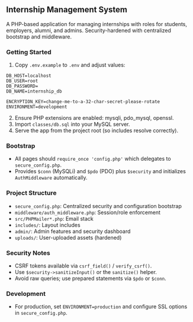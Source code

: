 ## Internship Management System

A PHP-based application for managing internships with roles for students, employers, alumni, and admins. Security-hardened with centralized bootstrap and middleware.

### Getting Started

1. Copy `.env.example` to `.env` and adjust values:
```
DB_HOST=localhost
DB_USER=root
DB_PASSWORD=
DB_NAME=internship_db

ENCRYPTION_KEY=change-me-to-a-32-char-secret-please-rotate
ENVIRONMENT=development
```
2. Ensure PHP extensions are enabled: mysqli, pdo_mysql, openssl.
3. Import `classes/db.sql` into your MySQL server.
4. Serve the app from the project root (so includes resolve correctly).

### Bootstrap

- All pages should `require_once 'config.php'` which delegates to `secure_config.php`.
- Provides `$conn` (MySQLi) and `$pdo` (PDO) plus `$security` and initializes `AuthMiddleware` automatically.

### Project Structure

- `secure_config.php`: Centralized security and configuration bootstrap
- `middleware/auth_middleware.php`: Session/role enforcement
- `src/PHPMailer*.php`: Email stack
- `includes/`: Layout includes
- `admin/`: Admin features and security dashboard
- `uploads/`: User-uploaded assets (hardened)

### Security Notes

- CSRF tokens available via `csrf_field()` / `verify_csrf()`.
- Use `$security->sanitizeInput()` or the `sanitize()` helper.
- Avoid raw queries; use prepared statements via `$pdo` or `$conn`.

### Development

- For production, set `ENVIRONMENT=production` and configure SSL options in `secure_config.php`.